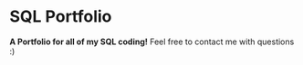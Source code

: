 # SQL Portfolio
**A Portfolio for all of my SQL coding!**
Feel free to contact me with questions :)

